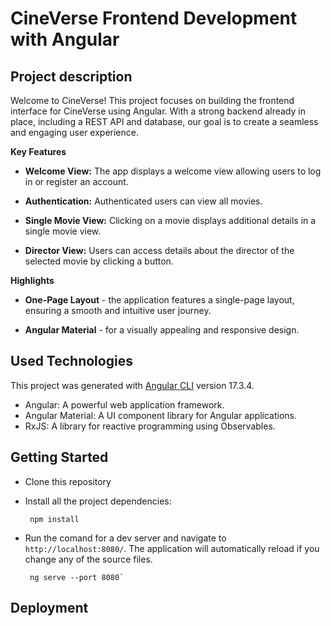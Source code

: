 # CineVerse Frontend Development with Angular

## Project description

Welcome to CineVerse! This project focuses on building the frontend interface for CineVerse using Angular. With a strong backend already in place, including a REST API and database, our goal is to create a seamless and engaging user experience.

**Key Features**

- **Welcome View:** The app displays a welcome view allowing users to log in or register an account.

- **Authentication:** Authenticated users can view all movies.

- **Single Movie View:** Clicking on a movie displays additional details in a single movie view.

- **Director View:** Users can access details about the director of the selected movie by clicking a button.

**Highlights**

- **One-Page Layout** - the application features a single-page layout, ensuring a smooth and intuitive user journey.

- **Angular Material** - for a visually appealing and responsive design.

## Used Technologies

This project was generated with [Angular CLI](https://github.com/angular/angular-cli) version 17.3.4.

- Angular: A powerful web application framework.
- Angular Material: A UI component library for Angular applications.
- RxJS: A library for reactive programming using Observables.

## Getting Started

- Clone this repository
- Install all the project dependencies:

       npm install

- Run the comand for a dev server and navigate to `http://localhost:8080/`. The application will automatically reload if you change any of the source files.

       ng serve --port 8080`

## Deployment
